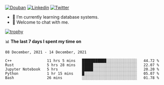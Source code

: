 
<p align="left">
<a href="https://www.douban.com/people/ixxchan"><img src="https://img.shields.io/badge/@ixxchan-007722?style=flat&logo=Douban&logoColor=white" alt="Douban" /></a> 
<a href="https://www.linkedin.com/in/xxchan/?locale=en_US"><img src="https://img.shields.io/badge/@xxchan-0073b1?style=flat&logo=LinkedIn&logoColor=white" alt="Linkedin" /></a> 
<a href="https://twitter.com/yayale_umi"><img src="https://img.shields.io/badge/@yayale__umi-1DA1F2?style=flat&logo=Twitter&logoColor=white" alt="Twitter"/></a>
</p>

- 🌱 I’m currently learning database systems.
- 💬 Welcome to chat with me.


[![trophy](https://github-profile-trophy.vercel.app/?username=xxchan&theme=flat&column=7)](https://github.com/xxchan)


📊 **The last 7 days I spent my time on** 

<!--START_SECTION:waka-->
```text
08 December, 2021 - 14 December, 2021

C++                11 hrs 5 mins   ███████████░░░░░░░░░░░░░░   44.72 % 
Rust               5 hrs 28 mins   █████░░░░░░░░░░░░░░░░░░░░   22.07 % 
Jupyter Notebook   5 hrs           █████░░░░░░░░░░░░░░░░░░░░   20.20 % 
Python             1 hr 15 mins    █░░░░░░░░░░░░░░░░░░░░░░░░   05.07 % 
Bash               26 mins         ░░░░░░░░░░░░░░░░░░░░░░░░░   01.78 %
```
<!--END_SECTION:waka-->

<!--
**xxchan/xxchan** is a ✨ _special_ ✨ repository because its `README.md` (this file) appears on your GitHub profile.

Here are some ideas to get you started:

- 🔭 I’m currently working on ...
- 🌱 I’m currently learning ...
- 👯 I’m looking to collaborate on ...
- 🤔 I’m looking for help with ...
- 💬 Ask me about ...
- 📫 How to reach me: ...
- 😄 Pronouns: ...
- ⚡ Fun fact: ...
-->
